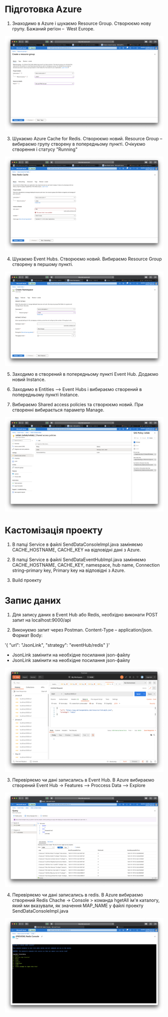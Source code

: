 # Підготовка Azure

1. Знаходимо в Azure і шукаємо Resource Group. Створюємо нову групу. Бажаний регіон –  West Europe.

![ssh-hd-insight](../img/5/1.png)

3. Шукаємо Azure Cache for Redis. Створюємо новий. Resource Group – вибираємо групу створену в попередньому пункті. Очікуємо створення і статусу "Running"

![ssh-hd-insight](../img/5/2.png)

4. Шукаємо Event Hubs. Створюємо новий. Вибираємо Resource Group створену в першому пункті.

![ssh-hd-insight](../img/5/3.png)

5. Заходимо в створений в попередньому пункті Event Hub. Додаємо новий Instance.

6. Заходимо в Entities –> Event Hubs і вибираємо створений в попередньому пункті Instance.

7. Вибираємо Shared access policies та створюємо новий. При створенні вибирається параметр Manage.

![ssh-hd-insight](../img/5/4.png)

# Кастомізація проекту

1. В папці Service в файлі SendDataConsoleImpl.java заміняємо CACHE_HOSTNAME, CACHE_KEY на відповідні дані з Azure.

2. В папці Service в файлі SendDataEventHubImpl.java заміняємо CACHE_HOSTNAME, CACHE_KEY, namespace, hub name, Connection string–primary key, Primary key на відповідні з Azure.

3. Build проекту

# Запис даних

1. Для запису даних в Event Hub або Redis, необхідно виконати POST запит на localhost:9000/api

2. Виконуємо запит через Postman. Content-Type – application/json.
Формат Body:

'{
 "url": "JsonLink",
 "strategy": "eventHub/redis"
}'

*  JsonLink замінити на необхідне посилання json-файлу
*  JsonLink замінити на необхідне посилання json-файлу

![ssh-hd-insight](../img/5/5.png)

3. Перевіряємо чи дані записались в Event Hub.
В Azure вибираємо створений Event Hub -> Features –> Proccess Data –> Explore

![ssh-hd-insight](../img/5/6.png)

4. Перевіряємо чи дані записались в redis.
В Azure вибираємо створений Redis Chache -> Console > команда hgetAll ім'я каталогу, який ми вказували, як значення MAP_NAME у файлі проекту SendDataConsoleImpl.java

![ssh-hd-insight](../img/5/7.png)
